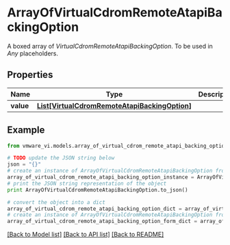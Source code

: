 # ArrayOfVirtualCdromRemoteAtapiBackingOption

A boxed array of *VirtualCdromRemoteAtapiBackingOption*. To be used in *Any* placeholders. 

## Properties
Name | Type | Description | Notes
------------ | ------------- | ------------- | -------------
**value** | [**List[VirtualCdromRemoteAtapiBackingOption]**](VirtualCdromRemoteAtapiBackingOption.md) |  | 

## Example

```python
from vmware_vi.models.array_of_virtual_cdrom_remote_atapi_backing_option import ArrayOfVirtualCdromRemoteAtapiBackingOption

# TODO update the JSON string below
json = "{}"
# create an instance of ArrayOfVirtualCdromRemoteAtapiBackingOption from a JSON string
array_of_virtual_cdrom_remote_atapi_backing_option_instance = ArrayOfVirtualCdromRemoteAtapiBackingOption.from_json(json)
# print the JSON string representation of the object
print ArrayOfVirtualCdromRemoteAtapiBackingOption.to_json()

# convert the object into a dict
array_of_virtual_cdrom_remote_atapi_backing_option_dict = array_of_virtual_cdrom_remote_atapi_backing_option_instance.to_dict()
# create an instance of ArrayOfVirtualCdromRemoteAtapiBackingOption from a dict
array_of_virtual_cdrom_remote_atapi_backing_option_form_dict = array_of_virtual_cdrom_remote_atapi_backing_option.from_dict(array_of_virtual_cdrom_remote_atapi_backing_option_dict)
```
[[Back to Model list]](../README.md#documentation-for-models) [[Back to API list]](../README.md#documentation-for-api-endpoints) [[Back to README]](../README.md)


